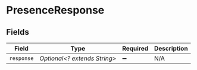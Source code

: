 # PresenceResponse


## Fields

| Field                        | Type                         | Required                     | Description                  |
| ---------------------------- | ---------------------------- | ---------------------------- | ---------------------------- |
| `response`                   | *Optional<? extends String>* | :heavy_minus_sign:           | N/A                          |